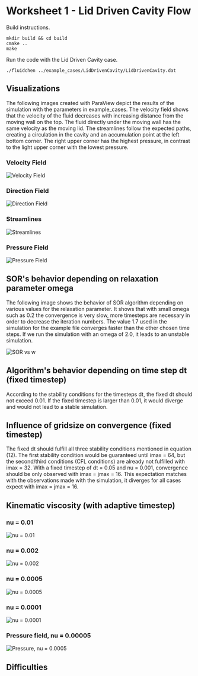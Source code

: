 # Worksheet 1 - Lid Driven Cavity Flow

Build instructions.
```shell
mkdir build && cd build
cmake ..
make
```

Run the code with the Lid Driven Cavity case.
```shell
./fluidchen ../example_cases/LidDrivenCavity/LidDrivenCavity.dat
```

## Visualizations
The following images created with ParaView depict the results of the simulation with the parameters in example_cases. The velocity field shows that the velocity of the fluid decreases with increasing distance from the moving wall on the top. The fluid directly under the moving wall has the same velocity as the moving lid. The streamlines follow the expected paths, creating a circulation in the cavity and an accumulation point at the left bottom corner. The right upper corner has the highest pressure, in contrast to the light upper corner with the lowest pressure. 

### Velocity Field
![Velocity Field](imgs/velocity_field.png)
### Direction Field
![Direction Field](imgs/direction_field.png)
### Streamlines
![Streamlines](imgs/streamlines.png)
### Pressure Field
![Pressure Field](imgs/pressure_field.png)

## SOR's behavior depending on relaxation parameter omega
The following image shows the behavior of SOR algorithm depending on various values for the relaxation parameter. It shows that with small omega such as 0.2 the convergence is very slow, more timesteps are necessary in order to decrease the iteration numbers. The value 1.7 used in the simulation for the example file converges faster than the other chosen time steps. If we run the simulation with an omega of 2.0, it leads to an unstable simulation. 

![SOR vs w](imgs/sorbehavior.jpg)



## Algorithm's behavior depending on time step dt (fixed timestep)

According to the stability conditions for the timesteps dt, the fixed dt should not exceed 0.01. If the fixed timestep is larger than 0.01, it would diverge and would not lead to a stable simulation.

## Influence of gridsize on convergence (fixed timestep)
The fixed dt should fulfill all three stability conditions mentioned in equation (12). The first stability condition would be guaranteed until imax = 64, but the second/third conditions (CFL conditions) are already not fulfilled with imax = 32. With a fixed timestep of dt = 0.05 and nu = 0.001, convergence should be only observed with imax = jmax = 16. This expectation matches with the observations made with the simulation, it diverges for all cases expect with imax = jmax = 16.

## Kinematic viscosity (with adaptive timestep)

### nu = 0.01
![nu = 0.01](imgs/nu_0.01.png)
### nu = 0.002
![nu = 0.002](imgs/nu_0.002.png)
### nu = 0.0005
![nu = 0.0005](imgs/nu_0.0005.png)
### nu = 0.0001
![nu = 0.0001](imgs/nu_0.0001.png)
### Pressure field, nu = 0.00005
![Pressure, nu = 0.0005](imgs/nu_0.0005_pressure.png)




## Difficulties


